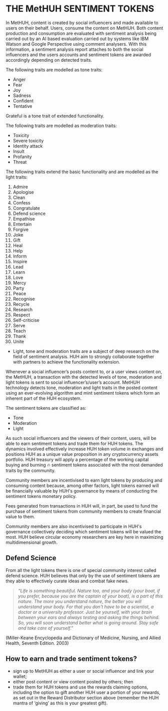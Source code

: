 # THE MetHUH SENTIMENT TOKENS

In MetHUH, content is created by social influencers and made available to users on their behalf. Users, consume the content on MetHUH. Both content production and consumption are evaluated with sentiment analysis being carried out by an AI based evaluation carried out by systems like IBM Watson and Google Perspective using comment analysers. With this information, a sentiment analysis report attaches to both the social influencers and the users accounts and sentiment tokens are awarded accordingly depending on detected traits.&#x20;

The following traits are modelled as tone traits:&#x20;

* Anger&#x20;
* Fear&#x20;
* Joy&#x20;
* Sadness&#x20;
* Confident&#x20;
* Tentative&#x20;

Grateful is a tone trait of extended functionality.&#x20;

The following traits are modelled as moderation traits:&#x20;

* Toxicity&#x20;
* Severe toxicity&#x20;
* Identity attack&#x20;
* Insult&#x20;
* Profanity&#x20;
* Threat&#x20;

The following traits extend the basic functionality and are modelled as the light traits:&#x20;

1. Admire&#x20;
2. Apologise&#x20;
3. Clean&#x20;
4. Confess&#x20;
5. Congratulate&#x20;
6. Defend science&#x20;
7. Empathise&#x20;
8. Entertain&#x20;
9. Forgive&#x20;
10. Joke&#x20;
11. Gift&#x20;
12. Heal&#x20;
13. Help&#x20;
14. Inform&#x20;
15. Inspire&#x20;
16. Lead&#x20;
17. Learn&#x20;
18. Love&#x20;
19. Mercy&#x20;
20. Party&#x20;
21. Peace&#x20;
22. Recognise&#x20;
23. Recycle&#x20;
24. Research&#x20;
25. Respect&#x20;
26. Self-criticise&#x20;
27. Serve&#x20;
28. Teach&#x20;
29. Thank&#x20;
30. Unite&#x20;

* Light, tone and moderation traits are a subject of deep research on the field of sentiment analysis. HUH aim to strongly collaborate together with partners to achieve the functionality extension.&#x20;

Whenever a social influencer’s posts content to, or a user views content on, the MetHUH, a transaction with the detected levels of tone, moderation and light tokens is sent to social influencer’s/user’s account. MetHUH technology detects tone, moderation and light traits in the posted content using an ever-evolving algorithm and mint sentiment tokens which form an inherent part of the HUH ecosystem.&#x20;

The sentiment tokens are classified as:&#x20;

* Tone&#x20;
* Moderation&#x20;
* Light&#x20;

As such social influencers and the viewers of their content, users, will be able to earn sentiment tokens and trade them for HUH tokens. The dynamics involved effectively increase HUH token volume in exchanges and positions HUH as a unique value proposition in any cryptocurrency assets portfolio. HUH treasury will apply a percentage of the working capital buying and burning ️‍‍‍🔥 sentiment tokens associated with the most demanded traits by the community.&#x20;

Community members are incentivised to earn light tokens by producing and consuming content because, among other factors, light tokens earned will be financially valuable by HUH's governance by means of conducting the sentiment tokens monetary policy.&#x20;

Fees generated from transactions in HUH will, in part, be used to fund the purchase of sentiment tokens from community members to create financial value to them.&#x20;

Community members are also incentivised to participate in HUH's governance collectively deciding which sentiment tokens will be valued the most. HUH believe circular economy researchers are key here in maximizing multidimensional growth.&#x20;

## Defend Science&#x20;

From all the light tokens there is one of special community interest called defend science. HUH believes that only by the use of sentiment tokens are they able to effectively curate ideas and combat fake news.&#x20;

> _“Life is something beautiful. Nature too, and your body (your boat, if you prefer, because you are the captain of your boat), is a part of this nature. The more you understand nature, the better you will understand your body. For that you don't have to be a scientist, a doctor or a university professor. Just be yourself, with your brain between your ears and always testing and asking the things behind. So, you will soon understand better what is going around. Stay safe and take care of yourself.”_

(Miller-Keane Encyclopedia and Dictionary of Medicine, Nursing, and Allied Health, Seventh Edition. 2003)&#x20;

## How to earn and trade sentiment tokens?&#x20;

* sign up to MetHUH as either a user or social influencer and link your wallet;&#x20;
* either post content or view content posted by others; then&#x20;
* trade them for HUH tokens and use the rewards claiming options, including the option to gift another HUH user a portion of your rewards, as set out in the Reward Distributor section above (remember the HUH mantra of ‘giving’ as this is your greatest gift).&#x20;
